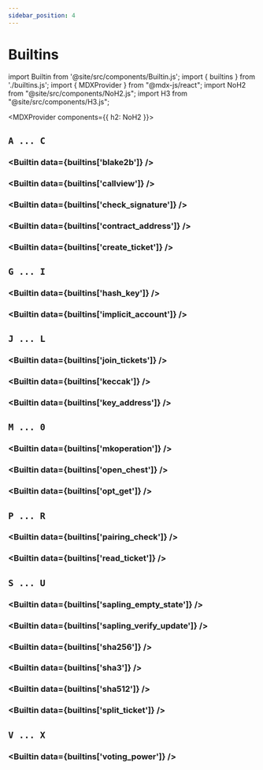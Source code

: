 ```yaml
---
sidebar_position: 4
---
```


# Builtins

import Builtin from '@site/src/components/Builtin.js';
import { builtins } from './builtins.js';
import { MDXProvider } from "@mdx-js/react";
import NoH2 from "@site/src/components/NoH2.js";
import H3 from "@site/src/components/H3.js";

<MDXProvider components={{ h2: NoH2 }}>

## `A ... C`

<H3 value="blake2b(b : bytes)" />

<Builtin data={builtins['blake2b']} />

<H3 value="callview<T>(a : address, id : string, arg : X)"/>

<Builtin data={builtins['callview']} />

<H3 value="check_signature(k : key, s : signature, b : bytes)" />

<Builtin data={builtins['check_signature']} />

<H3 value="contract_address(c : contract<T>)" />

<Builtin data={builtins['contract_address']} />

<H3 value="create_ticket(s : T, n : nat)" />

<Builtin data={builtins['create_ticket']} />

## `G ... I`

<H3 value="hash_key(k : key)" />

<Builtin data={builtins['hash_key']} />

<H3 value="implicit_account(pkh : key_hash)" />

<Builtin data={builtins['implicit_account']} />

## `J ... L`

<H3 value="join_tickets(t1 : ticket<T>, t2 : ticket<T>)" />

<Builtin data={builtins['join_tickets']} />

<H3 value="keccak(b : bytes)" />

<Builtin data={builtins['keccak']} />

<H3 value="key_address(k : key)" />

<Builtin data={builtins['key_address']} />

## `M ... 0`

<H3 value="mkoperation(a : tez, c : contract<T>, arg : T)" />

<Builtin data={builtins['mkoperation']} />

<H3 value="open_chest(k : chest_key, c : chest, t : nat)" />

<Builtin data={builtins['open_chest']} />

<H3 value="opt_get(o : option<T>)" />

<Builtin data={builtins['opt_get']} />

## `P ... R`

<H3 value="pairing_check(l : list<bls12_381_g1 * bls12_381_g2>)" />

<Builtin data={builtins['pairing_check']} />

<H3 value="read_ticket(t : ticket<T>)" />

<Builtin data={builtins['read_ticket']} />

## `S ... U`

<H3 value="sapling_empty_state(k : key_hash)" />

<Builtin data={builtins['sapling_empty_state']} />

<H3 value="sapling_verify_update(s : sapling_state(n), t : sapling_transaction(n))" />

<Builtin data={builtins['sapling_verify_update']} />

<H3 value="sha256(b : bytes)" />

<Builtin data={builtins['sha256']} />

<H3 value="sha3(b : bytes)" />

<Builtin data={builtins['sha3']} />

<H3 value="sha512(b : bytes)" />

<Builtin data={builtins['sha512']} />

<H3 value="split_ticket(t : ticket<T>, n1 : nat, n2 : nat)" />

<Builtin data={builtins['split_ticket']} />

## `V ... X`

<H3 value="voting_power(k : key_hash)" />

<Builtin data={builtins['voting_power']} />














</MDXProvider>